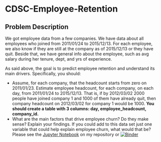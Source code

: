 # CDSC-Employee-Retention
## Problem Description
We got employee data from a few companies. We have data about all employees who joined from 2011/01/24 to 2015/12/13. For each employee, we also know if they are still at the company as of 2015/12/13 or they have quit. Beside that, we have general info about the employee, such as avg salary during her tenure, dept, and yrs of experience.

As said above, the goal is to predict employee retention and understand its main drivers. Specifically, you should:
* Assume, for each company, that the headcount starts from zero on 2011/01/23. Estimate employee headcount, for each company, on each day, from 2011/01/24 to 2015/12/13. That is, if by 2012/03/02 2000 people have joined company 1 and 1000 of them have already quit, then company headcount on 2012/03/02 for company 1 would be 1000. **You should create a table with 3 columns: day, employee_headcount, company_id.**
* What are the main factors that drive employee churn? Do they make sense? Explain your findings.
If you could add to this data set just one variable that could help explain employee churn, what would that be?
Please see the [Jupyter Notebook](./notebook/analysis.ipynb) on my repository or [![Binder](https://mybinder.org/badge.svg)](https://mybinder.org/v2/gh/shahab-ai/CDSC-Employee-Retention/master?filepath=notebook%2Fanalysis.ipynb)
